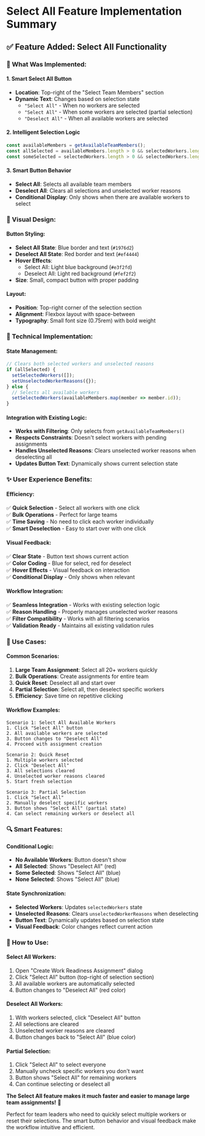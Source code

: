 # Select All Feature Implementation Summary

## ✅ **Feature Added: Select All Functionality**

### **🎯 What Was Implemented:**

#### **1. Smart Select All Button**
- **Location**: Top-right of the "Select Team Members" section
- **Dynamic Text**: Changes based on selection state
  - `"Select All"` - When no workers are selected
  - `"Select All"` - When some workers are selected (partial selection)
  - `"Deselect All"` - When all available workers are selected

#### **2. Intelligent Selection Logic**
```javascript
const availableMembers = getAvailableTeamMembers();
const allSelected = availableMembers.length > 0 && selectedWorkers.length === availableMembers.length;
const someSelected = selectedWorkers.length > 0 && selectedWorkers.length < availableMembers.length;
```

#### **3. Smart Button Behavior**
- **Select All**: Selects all available team members
- **Deselect All**: Clears all selections and unselected worker reasons
- **Conditional Display**: Only shows when there are available workers to select

### **🎨 Visual Design:**

#### **Button Styling:**
- **Select All State**: Blue border and text (`#1976d2`)
- **Deselect All State**: Red border and text (`#ef4444`)
- **Hover Effects**: 
  - Select All: Light blue background (`#e3f2fd`)
  - Deselect All: Light red background (`#fef2f2`)
- **Size**: Small, compact button with proper padding

#### **Layout:**
- **Position**: Top-right corner of the selection section
- **Alignment**: Flexbox layout with space-between
- **Typography**: Small font size (0.75rem) with bold weight

### **🔧 Technical Implementation:**

#### **State Management:**
```javascript
// Clears both selected workers and unselected reasons
if (allSelected) {
  setSelectedWorkers([]);
  setUnselectedWorkerReasons({});
} else {
  // Selects all available workers
  setSelectedWorkers(availableMembers.map(member => member.id));
}
```

#### **Integration with Existing Logic:**
- **Works with Filtering**: Only selects from `getAvailableTeamMembers()`
- **Respects Constraints**: Doesn't select workers with pending assignments
- **Handles Unselected Reasons**: Clears unselected worker reasons when deselecting all
- **Updates Button Text**: Dynamically shows current selection state

### **✨ User Experience Benefits:**

#### **Efficiency:**
✅ **Quick Selection** - Select all workers with one click  
✅ **Bulk Operations** - Perfect for large teams  
✅ **Time Saving** - No need to click each worker individually  
✅ **Smart Deselection** - Easy to start over with one click  

#### **Visual Feedback:**
✅ **Clear State** - Button text shows current action  
✅ **Color Coding** - Blue for select, red for deselect  
✅ **Hover Effects** - Visual feedback on interaction  
✅ **Conditional Display** - Only shows when relevant  

#### **Workflow Integration:**
✅ **Seamless Integration** - Works with existing selection logic  
✅ **Reason Handling** - Properly manages unselected worker reasons  
✅ **Filter Compatibility** - Works with all filtering scenarios  
✅ **Validation Ready** - Maintains all existing validation rules  

### **🎯 Use Cases:**

#### **Common Scenarios:**
1. **Large Team Assignment**: Select all 20+ workers quickly
2. **Bulk Operations**: Create assignments for entire team
3. **Quick Reset**: Deselect all and start over
4. **Partial Selection**: Select all, then deselect specific workers
5. **Efficiency**: Save time on repetitive clicking

#### **Workflow Examples:**
```
Scenario 1: Select All Available Workers
1. Click "Select All" button
2. All available workers are selected
3. Button changes to "Deselect All"
4. Proceed with assignment creation

Scenario 2: Quick Reset
1. Multiple workers selected
2. Click "Deselect All" 
3. All selections cleared
4. Unselected worker reasons cleared
5. Start fresh selection

Scenario 3: Partial Selection
1. Click "Select All"
2. Manually deselect specific workers
3. Button shows "Select All" (partial state)
4. Can select remaining workers or deselect all
```

### **🔍 Smart Features:**

#### **Conditional Logic:**
- **No Available Workers**: Button doesn't show
- **All Selected**: Shows "Deselect All" (red)
- **Some Selected**: Shows "Select All" (blue)
- **None Selected**: Shows "Select All" (blue)

#### **State Synchronization:**
- **Selected Workers**: Updates `selectedWorkers` state
- **Unselected Reasons**: Clears `unselectedWorkerReasons` when deselecting
- **Button Text**: Dynamically updates based on selection state
- **Visual Feedback**: Color changes reflect current action

### **📱 How to Use:**

#### **Select All Workers:**
1. Open "Create Work Readiness Assignment" dialog
2. Click "Select All" button (top-right of selection section)
3. All available workers are automatically selected
4. Button changes to "Deselect All" (red color)

#### **Deselect All Workers:**
1. With workers selected, click "Deselect All" button
2. All selections are cleared
3. Unselected worker reasons are cleared
4. Button changes back to "Select All" (blue color)

#### **Partial Selection:**
1. Click "Select All" to select everyone
2. Manually uncheck specific workers you don't want
3. Button shows "Select All" for remaining workers
4. Can continue selecting or deselect all

**The Select All feature makes it much faster and easier to manage large team assignments!** 🎯

Perfect for team leaders who need to quickly select multiple workers or reset their selections. The smart button behavior and visual feedback make the workflow intuitive and efficient.






